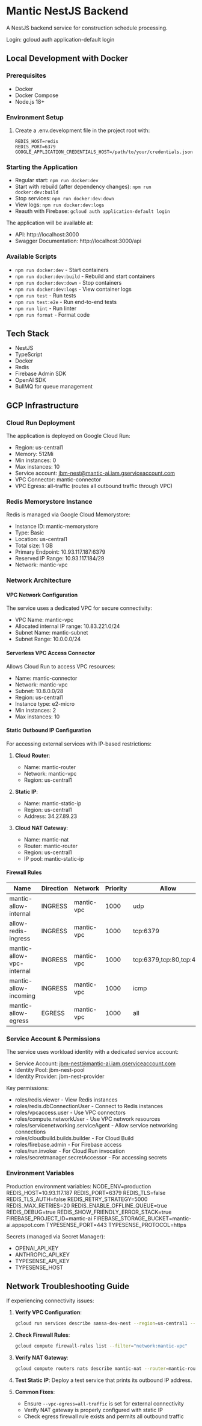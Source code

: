# Mantic NestJS Backend

A NestJS backend service for construction schedule processing.

Login:
gcloud auth application-default login

## Local Development with Docker

### Prerequisites

- Docker
- Docker Compose
- Node.js 18+

### Environment Setup

1. Create a .env.development file in the project root with:
   ```
   REDIS_HOST=redis
   REDIS_PORT=6379
   GOOGLE_APPLICATION_CREDENTIALS_HOST=/path/to/your/credentials.json
   ```

### Starting the Application

- Regular start: `npm run docker:dev`
- Start with rebuild (after dependency changes): `npm run docker:dev:build`
- Stop services: `npm run docker:dev:down`
- View logs: `npm run docker:dev:logs`
- Reauth with Firebase: `gcloud auth application-default login`

The application will be available at:

- API: http://localhost:3000
- Swagger Documentation: http://localhost:3000/api

### Available Scripts

- `npm run docker:dev` - Start containers
- `npm run docker:dev:build` - Rebuild and start containers
- `npm run docker:dev:down` - Stop containers
- `npm run docker:dev:logs` - View container logs
- `npm run test` - Run tests
- `npm run test:e2e` - Run end-to-end tests
- `npm run lint` - Run linter
- `npm run format` - Format code

## Tech Stack

- NestJS
- TypeScript
- Docker
- Redis
- Firebase Admin SDK
- OpenAI SDK
- BullMQ for queue management

## GCP Infrastructure

### Cloud Run Deployment

The application is deployed on Google Cloud Run:

- Region: us-central1
- Memory: 512Mi
- Min instances: 0
- Max instances: 10
- Service account: jbm-nest@mantic-ai.iam.gserviceaccount.com
- VPC Connector: mantic-connector
- VPC Egress: all-traffic (routes all outbound traffic through VPC)

### Redis Memorystore Instance

Redis is managed via Google Cloud Memorystore:

- Instance ID: mantic-memorystore
- Type: Basic
- Location: us-central1
- Total size: 1 GB
- Primary Endpoint: 10.93.117.187:6379
- Reserved IP Range: 10.93.117.184/29
- Network: mantic-vpc

### Network Architecture

#### VPC Network Configuration

The service uses a dedicated VPC for secure connectivity:

- VPC Name: mantic-vpc
- Allocated internal IP range: 10.83.221.0/24
- Subnet Name: mantic-subnet
- Subnet Range: 10.0.0.0/24

#### Serverless VPC Access Connector

Allows Cloud Run to access VPC resources:

- Name: mantic-connector
- Network: mantic-vpc
- Subnet: 10.8.0.0/28
- Region: us-central1
- Instance type: e2-micro
- Min instances: 2
- Max instances: 10

#### Static Outbound IP Configuration

For accessing external services with IP-based restrictions:

1. **Cloud Router**:

   - Name: mantic-router
   - Network: mantic-vpc
   - Region: us-central1

2. **Static IP**:

   - Name: mantic-static-ip
   - Region: us-central1
   - Address: 34.27.89.23

3. **Cloud NAT Gateway**:
   - Name: mantic-nat
   - Router: mantic-router
   - Region: us-central1
   - IP pool: mantic-static-ip

#### Firewall Rules

| Name                      | Direction | Network    | Priority | Allow                   | Deny | Disabled |
| ------------------------- | --------- | ---------- | -------- | ----------------------- | ---- | -------- |
| mantic-allow-internal     | INGRESS   | mantic-vpc | 1000     | udp                     | -    | No       |
| allow-redis-ingress       | INGRESS   | mantic-vpc | 1000     | tcp:6379                | -    | No       |
| mantic-allow-vpc-internal | INGRESS   | mantic-vpc | 1000     | tcp:6379,tcp:80,tcp:443 | -    | No       |
| mantic-allow-incoming     | INGRESS   | mantic-vpc | 1000     | icmp                    | -    | No       |
| mantic-allow-egress       | EGRESS    | mantic-vpc | 1000     | all                     | -    | No       |

### Service Account & Permissions

The service uses workload identity with a dedicated service account:

- Service Account: jbm-nest@mantic-ai.iam.gserviceaccount.com
- Identity Pool: jbm-nest-pool
- Identity Provider: jbm-nest-provider

Key permissions:

- roles/redis.viewer - View Redis instances
- roles/redis.dbConnectionUser - Connect to Redis instances
- roles/vpcaccess.user - Use VPC connectors
- roles/compute.networkUser - Use VPC network resources
- roles/servicenetworking.serviceAgent - Allow service networking connections
- roles/cloudbuild.builds.builder - For Cloud Build
- roles/firebase.admin - For Firebase access
- roles/run.invoker - For Cloud Run invocation
- roles/secretmanager.secretAccessor - For accessing secrets

### Environment Variables

Production environment variables:
NODE_ENV=production
REDIS_HOST=10.93.117.187
REDIS_PORT=6379
REDIS_TLS=false
REDIS_TLS_AUTH=false
REDIS_RETRY_STRATEGY=5000
REDIS_MAX_RETRIES=20
REDIS_ENABLE_OFFLINE_QUEUE=true
REDIS_DEBUG=true
REDIS_SHOW_FRIENDLY_ERROR_STACK=true
FIREBASE_PROJECT_ID=mantic-ai
FIREBASE_STORAGE_BUCKET=mantic-ai.appspot.com
TYPESENSE_PORT=443
TYPESENSE_PROTOCOL=https

Secrets (managed via Secret Manager):

- OPENAI_API_KEY
- ANTHROPIC_API_KEY
- TYPESENSE_API_KEY
- TYPESENSE_HOST

## Network Troubleshooting Guide

If experiencing connectivity issues:

1. **Verify VPC Configuration**:

   ```bash
   gcloud run services describe sansa-dev-nest --region=us-central1 --format="yaml(vpc)"
   ```

2. **Check Firewall Rules**:

   ```bash
   gcloud compute firewall-rules list --filter="network:mantic-vpc"
   ```

3. **Verify NAT Gateway**:

   ```bash
   gcloud compute routers nats describe mantic-nat --router=mantic-router --region=us-central1
   ```

4. **Test Static IP**:
   Deploy a test service that prints its outbound IP address.

5. **Common Fixes**:
   - Ensure `--vpc-egress=all-traffic` is set for external connectivity
   - Verify NAT gateway is properly configured with static IP
   - Check egress firewall rule exists and permits all outbound traffic
